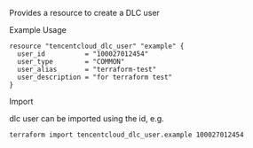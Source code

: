 Provides a resource to create a DLC user

Example Usage

```hcl
resource "tencentcloud_dlc_user" "example" {
  user_id          = "100027012454"
  user_type        = "COMMON"
  user_alias       = "terraform-test"
  user_description = "for terraform test"
}
```

Import

dlc user can be imported using the id, e.g.

```
terraform import tencentcloud_dlc_user.example 100027012454
```